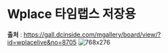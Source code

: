 # Wplace 타임랩스 저장용
**출처** : https://gall.dcinside.com/mgallery/board/view/?id=wplacelive&no=8705
![768x276](https://github.com/user-attachments/assets/3cbe8dc3-1460-41d7-b5bd-d65435d33638)
